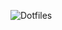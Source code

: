 ![Dotfiles](https://capsule-render.vercel.app/api?type=transparent&color=auto&height=300&section=header&text=Personal%20Dotfiles&fontSize=100&fontColor=d6ac53)
